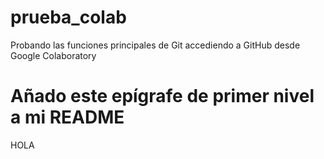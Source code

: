 # prueba_colab
Probando las funciones principales de Git accediendo a GitHub desde Google Colaboratory
# Añado este epígrafe de primer nivel a mi README
HOLA
